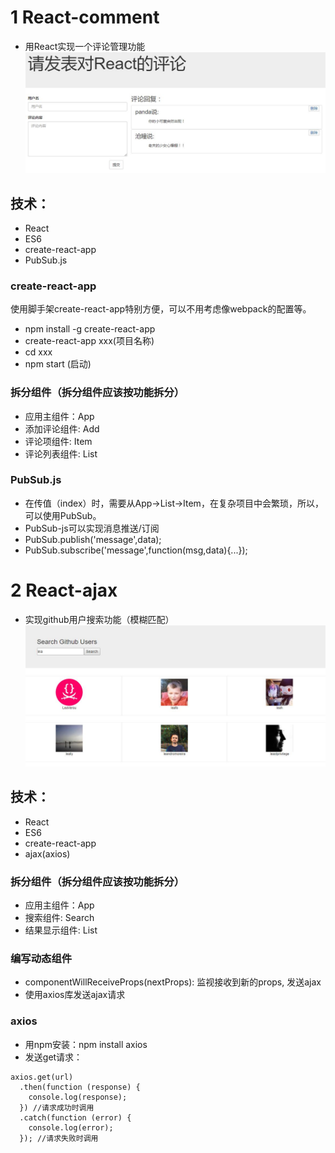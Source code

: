 # 1 React-comment
- 用React实现一个评论管理功能
![image](https://github.com/LLLLLea/React-Project/blob/master/react-comment/img/1.JPG)
## 技术：
- React
- ES6
- create-react-app
- PubSub.js 
### create-react-app
使用脚手架create-react-app特别方便，可以不用考虑像webpack的配置等。
- npm install -g create-react-app
- create-react-app xxx(项目名称)
- cd xxx
- npm start (启动)
### 拆分组件（拆分组件应该按功能拆分）
- 应用主组件：App
- 添加评论组件: Add
- 评论项组件: Item
- 评论列表组件: List  
### PubSub.js
- 在传值（index）时，需要从App->List->Item，在复杂项目中会繁琐，所以，可以使用PubSub。
- PubSub-js可以实现消息推送/订阅
- PubSub.publish('message',data);
- PubSub.subscribe('message',function(msg,data){...});

# 2 React-ajax
- 实现github用户搜索功能（模糊匹配）
![image](https://github.com/LLLLLea/React-Project/blob/master/react-ajax/img/1.JPG)
## 技术：
- React
- ES6
- create-react-app
- ajax(axios) 
### 拆分组件（拆分组件应该按功能拆分）
- 应用主组件：App
- 搜索组件: Search
- 结果显示组件: List  

### 编写动态组件
  - componentWillReceiveProps(nextProps): 监视接收到新的props, 发送ajax
  - 使用axios库发送ajax请求
### axios
- 用npm安装：npm install axios
- 发送get请求：  

```
axios.get(url)
  .then(function (response) {
    console.log(response);
  }) //请求成功时调用
  .catch(function (error) {
    console.log(error);
  }); //请求失败时调用
```
